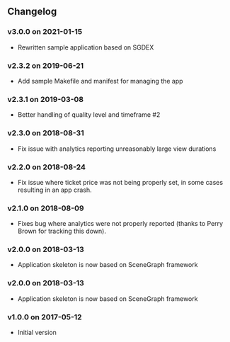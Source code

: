 ## Changelog

### v3.0.0 on 2021-01-15

* Rewritten sample application based on SGDEX

### v2.3.2 on 2019-06-21

* Add sample Makefile and manifest for managing the app

### v2.3.1 on 2019-03-08

* Better handling of quality level and timeframe #2

### v2.3.0 on 2018-08-31

* Fix issue with analytics reporting unreasonably large view durations

### v2.2.0 on 2018-08-24

* Fix issue where ticket price was not being properly set, in some cases resulting in an app crash.

### v2.1.0 on 2018-08-09

* Fixes bug where analytics were not properly reported (thanks to Perry Brown for tracking this down).

### v2.0.0 on 2018-03-13

* Application skeleton is now based on SceneGraph framework

### v2.0.0 on 2018-03-13

* Application skeleton is now based on SceneGraph framework

### v1.0.0 on 2017-05-12

* Initial version
